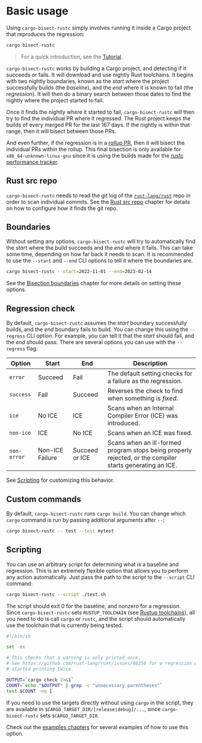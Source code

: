 # Basic usage

Using `cargo-bisect-rustc` simply involves running it inside a Cargo project that reproduces the regression:

```sh
cargo bisect-rustc
```

> For a quick introduction, see the [Tutorial](tutorial.md).

`cargo-bisect-rustc` works by building a Cargo project, and detecting if it succeeds or fails.
It will download and use nightly Rust toolchains.
It begins with two nightly boundaries, known as the *start* where the project successfully builds (the *baseline*), and the *end* where it is known to fail (the *regression*).
It will then do a binary search between those dates to find the nightly where the project started to fail.

Once it finds the nightly where it started to fail, `cargo-bisect-rustc` will then try to find the individual PR where it regressed.
The Rust project keeps the builds of every merged PR for the last 167 days.
If the nightly is within that range, then it will bisect between those PRs.

And even further, if the regression is in a [rollup PR], then it will bisect the individual PRs within the rollup.
This final bisection is only available for `x86_64-unknown-linux-gnu` since it is using the builds made for the [rustc performance tracker].

[rollup PR]: https://forge.rust-lang.org/release/rollups.html
[rustc performance tracker]: https://perf.rust-lang.org/

## Rust src repo

`cargo-bisect-rustc` needs to read the git log of the [`rust-lang/rust`] repo in order to scan individual commits.
See the [Rust src repo] chapter for details on how to configure how it finds the git repo.

[Rust src repo]: rust-src-repo.md
[`rust-lang/rust`]: https://github.com/rust-lang/rust/

## Boundaries

Without setting any options, `cargo-bisect-rustc` will try to automatically find the *start* where the build succeeds and the *end* where it fails.
This can take some time, depending on how far back it needs to scan.
It is recommended to use the `--start` and `--end` CLI options to tell it where the boundaries are.

```sh
cargo bisect-rustc --start=2022-11-01 --end=2023-02-14
```

See the [Bisection boundaries] chapter for more details on setting these options.

[Bisection boundaries]: boundaries.md

## Regression check

By default, `cargo-bisect-rustc` assumes the *start* boundary successfully builds, and the *end* boundary fails to build.
You can change this using the `--regress` CLI option.
For example, you can tell it that the *start* should fail, and the *end* should pass.
There are several options you can use with the `--regress` flag:

<style>
    table td:nth-child(1) {
        white-space: nowrap;
    }
</style>

| Option | Start | End | Description |
|--------|-------|-----|-------------|
| `error` | Succeed | Fail | The default setting checks for a failure as the regression. |
| `success` | Fail | Succeed | Reverses the check to find when something is *fixed*. |
| `ice` | No ICE | ICE | Scans when an Internal Compiler Error (ICE) was introduced. |
| `non-ice` | ICE | No ICE | Scans when an ICE was fixed. |
| `non-error` | Non-ICE Failure | Succeed or ICE | Scans when an ill-formed program stops being properly rejected, or the compiler starts generating an ICE. |

See [Scripting](#scripting) for customizing this behavior.

## Custom commands

By default, `cargo-bisect-rustc` runs `cargo build`.
You can change which `cargo` command is run by passing additional arguments after `--`:

```sh
cargo bisect-rustc -- test --test mytest
```

## Scripting

You can use an arbitrary script for determining what is a baseline and regression.
This is an extremely flexible option that allows you to perform any action automatically.
Just pass the path to the script to the `--script` CLI command:

```sh
cargo bisect-rustc --script ./test.sh
```

The script should exit 0 for the baseline, and nonzero for a regression.
Since `cargo-bisect-rustc` sets `RUSTUP_TOOLCHAIN` (see [Rustup toolchains](rustup.md)), all you need to do is call `cargo` or `rustc`, and the script should automatically use the toolchain that is currently being tested.

```sh
#!/bin/sh

set -ex

# This checks that a warning is only printed once.
# See https://github.com/rust-lang/rust/issues/88256 for a regression where it
# started printing twice.

OUTPUT=`cargo check 2>&1`
COUNT=`echo "$OUTPUT" | grep -c "unnecessary parentheses"`
test $COUNT -eq 1
```

If you need to use the targets directly without using `cargo` in the script, they are available in `$CARGO_TARGET_DIR/[release|debug]/...`, since `cargo-bisect-rustc` sets `$CARGO_TARGET_DIR`.

Check out the [examples chapters](examples/index.md) for several examples of how to use this option.
